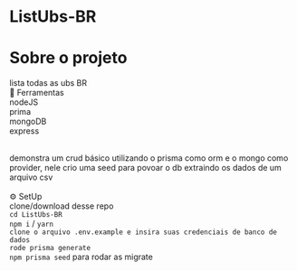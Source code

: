 # ListUbs-BR
# Sobre o projeto
lista todas as ubs BR <br/>
🔨 Ferramentas  <br/>
nodeJS  <br/>
prima  <br/>
mongoDB  <br/>
express  <br/> <br/>

demonstra um crud básico utilizando o prisma como orm e o mongo como provider, nele crio uma seed para povoar o db extraindo os dados de um arquivo csv
 <br/> <br/>
⚙️ SetUp  <br/>
clone/download desse repo  <br/>
```cd ListUbs-BR```  <br/>
```npm i``` / ```yarn```  <br/>
```clone o arquivo .env.example e insira suas credenciais de banco de dados```  <br/>
```rode prisma generate```  <br/>
```npm prisma seed``` para rodar as migrate
